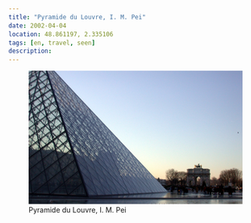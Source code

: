 ```yaml
---
title: "Pyramide du Louvre, I. M. Pei"
date: 2002-04-04
location: 48.861197, 2.335106
tags: [en, travel, seen]
description: 
---
```


<figure>
  <img src="/assets/img/70.jpeg" alt="Pyramide du Louvre, I. M. Pei">
  <figcaption>Pyramide du Louvre, I. M. Pei</figcaption>
</figure>

